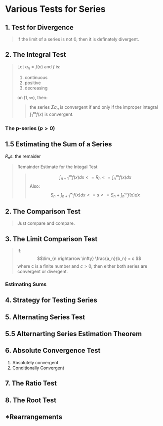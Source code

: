 # Various Tests for Series

## 1. Test for Divergence

> If the limit of a series is not $0$, then it is definately divergent.

## 2. The Integral Test

> Let $a_n = f(n)$ and $f$ is:
>
> 1. continuous
> 2. positive
> 3. decreasing
>
>on $[1,\infty)$, then:
>
>> the series $\Sigma a_n$ is convergent if and only if the improper integral $\int^\infty_1 f(x)$ is convergent.

### The p-series ($p>0$)

## 1.5 Estimating the Sum of a Series

$R_n$s: the remaider

> Remainder Estimate for the Integal Test
> > $$ \int ^\infty_{n+1} f(x) dx <= R_n <= \int^\infty_n f(x) dx $$
> Also:
> > $$ S_n + \int^\infty_{n+1} f(x) dx <= s <= S_n + \int^\infty_n f(x) dx $$

## 2. The Comparison Test

> Just compare and compare.

## 3. The Limit Comparison Test

> If:
> $$\lim_{n \rightarrow \infty} \frac{a_n}{b_n} = c $$
> where c is a finite number and $c>0$, then either both series are convergent or divergent.

### Estimating Sums

## 4. Strategy for Testing Series

## 5. Alternating Series Test

## 5.5 Alternarting Series Estimation Theorem

## 6. Absolute Convergence Test

1. Absolutely convergent
2. Conditionally Convergent

## 7. The Ratio Test

## 8. The Root Test

## *Rearrangements